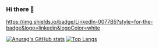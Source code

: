 ### Hi there 👋
https://img.shields.io/badge/LinkedIn-0077B5?style=for-the-badge&logo=linkedin&logoColor=white

[![Anurag's GitHub stats](https://github-readme-stats.vercel.app/api?username=khanhgn)](https://github.com/anuraghazra/github-readme-stats)
[![Top Langs](https://github-readme-stats.vercel.app/api/top-langs/?username=khanhgn&layout=donut)](https://github.com/khanhgn/github-readme-stats)
<!--
**khanhgn/khanhgn** is a ✨ _special_ ✨ repository because its `README.md` (this file) appears on your GitHub profile.

Here are some ideas to get you started:

- 🔭 I’m currently working on ...
- 🌱 I’m currently learning ...
- 👯 I’m looking to collaborate on ...
- 🤔 I’m looking for help with ...
- 💬 Ask me about ...
- 📫 How to reach me: ...
- 😄 Pronouns: ...
- ⚡ Fun fact: ...
-->
